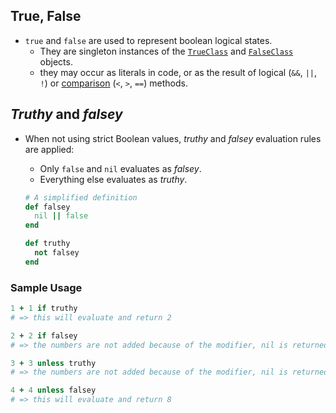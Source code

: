 ## True, False

- `true` and `false` are used to represent boolean logical states.
  - They are singleton instances of the [`TrueClass`][true-class] and [`FalseClass`][false-class] objects.
  - they may occur as literals in code, or as the result of logical (`&&`, `||`, `!`) or [comparison][comparable-class] (`<`, `>`, `==`) methods.

## _Truthy_ and _falsey_

- When not using strict Boolean values, _truthy_ and _falsey_ evaluation rules are applied:

  - Only `false` and `nil` evaluates as _falsey_.
  - Everything else evaluates as _truthy_.

  ```ruby
  # A simplified definition
  def falsey
    nil || false
  end

  def truthy
    not falsey
  end
  ```

### Sample Usage 
  ```ruby
  1 + 1 if truthy
  # => this will evaluate and return 2

  2 + 2 if falsey
  # => the numbers are not added because of the modifier, nil is returned

  3 + 3 unless truthy
  # => the numbers are not added because of the modifier, nil is returned

  4 + 4 unless falsey
  # => this will evaluate and return 8
  ```

[c-family]: https://en.wikipedia.org/wiki/List_of_C-family_programming_languages
[control-expressions]: https://docs.ruby-lang.org/en/master/syntax/control_expressions_rdoc.html
[true-class]: https://docs.ruby-lang.org/en/master/TrueClass.html
[false-class]: https://docs.ruby-lang.org/en/master/FalseClass.html
[nil-class]: https://docs.ruby-lang.org/en/master/NilClass.html
[comparable-class]: https://docs.ruby-lang.org/en/master/Comparable.html
[constants]: https://www.rubyguides.com/2017/07/ruby-constants/
[integer-class]: https://docs.ruby-lang.org/en/master/Integer.html
[kernel-class]: https://docs.ruby-lang.org/en/master/Kernel.html
[methods]: https://launchschool.com/books/ruby/read/methods
[returns]: https://www.freecodecamp.org/news/idiomatic-ruby-writing-beautiful-code-6845c830c664/
